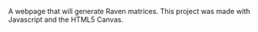 A webpage that will generate Raven matrices. This project was made with Javascript and the HTML5 Canvas.
